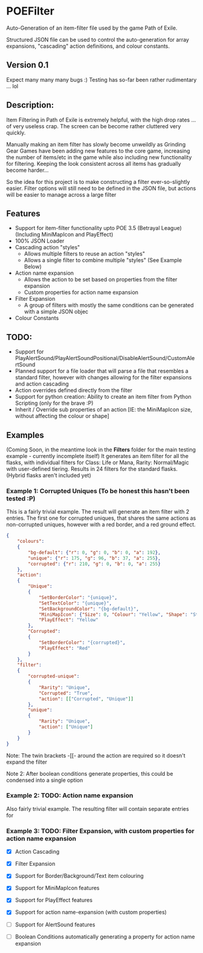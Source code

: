 # POEFilter
Auto-Generation of an item-filter file used by the game Path of Exile.

Structured JSON file can be used to control the auto-generation for array expansions,
"cascading" action definitions, and colour constants.

## Version 0.1
Expect many many many bugs :)
Testing has so-far been rather rudimentary ... lol

## Description:
Item Filtering in Path of Exile is extremely helpful, with the high drop rates ... of very useless crap. The 
screen can be become rather cluttered very quickly.

Manually making an item filter has slowly become unweildly as Grinding Gear Games have been adding new features to the core game,
increasing the number of items/etc in the game while also including new functionality for filtering.
Keeping the look consistent across all items has gradually become harder...

So the idea for this project is to make constructing a filter ever-so-slightly easier.
Filter options will still need to be defined in the JSON file, but actions will be easier to manage across a large filter

## Features
* Support for item-filter functionality upto POE 3.5 (Betrayal League)
	(Including MiniMapIcon and PlayEffect)
* 100% JSON Loader
* Cascading action "styles"
	* Allows multiple filters to reuse an action "styles"
	* Allows a single filter to combine multiple "styles" (See Example Below)
* Action name expansion
	* Allows the action to be set based on properties from the filter expansion
	* Custom properties for action name expansion
* Filter Expansion
	* A group of filters with mostly the same conditions can be generated with a simple JSON objec
* Colour Constants


## TODO:
* Support for PlayAlertSound/PlayAlertSoundPositional/DisableAlertSound/CustomAlertSound
* Planned support for a file loader that will parse a file that resembles a standard filter, however
with changes allowing for the filter expansions and action cascading
* Action overrides defined directly from the filter
* Support for python creation: Ability to create an item filter from Python Scripting (only for the brave :P)
* Inherit / Override sub properties of an action [IE: the MiniMapIcon size, without affecting the colour or shape]




## Examples 
(Coming Soon, in the meantime look in the **Filters** folder for the main testing example - currently incomplete itself)
It generates an item filter for all the flasks, with individual filters for Class: Life or Mana, Rarity: Normal/Magic with user-defined tiering.
Results in 24 filters for the standard flasks. (Hybrid flasks aren't included yet)

### Example 1: Corrupted Uniques (To be honest this hasn't been tested :P)
This is a fairly trivial example.
The result will generate an item filter with 2 entries.
The first one for corrupted uniques, that shares the same actions as non-corrupted uniques, however with a red border, and a red ground effect.
```json
{
	"colours":
	{
		"bg-default": {"r": 0, "g": 0, "b": 0, "a": 192},
		"unique": {"r": 175, "g": 96, "b": 37, "a": 255},
		"corrupted": {"r": 210, "g": 0, "b": 0, "a": 255}
	},
	"action":
	{
		"Unique":
		{
			"SetBorderColor": "{unique}",
			"SetTextColor": "{unique}",
			"SetBackgroundColor": "{bg-default}",
			"MiniMapIcon": {"Size": 0, "Colour": "Yellow", "Shape": "Star"},
			"PlayEffect": "Yellow"
		},
		"Corrupted":
		{
			"SetBorderColor": "{corrupted}",
			"PlayEffect": "Red"
		}
	},
	"filter":
	{
		"corrupted-unique":
		{
			"Rarity": "Unique",
			"Corrupted": "True",
			"action": [["Corrupted", "Unique"]]
		},
		"unique":
		{
			"Rarity": "Unique",
			"action": ["Unique"] 
		}
	}
}
```
Note: The twin brackets -[[- around the action are required so it doesn't expand the filter

Note 2: After boolean conditions generate properties, this could be condensed into a single option

### Example 2: TODO: Action name expansion
Also fairly trivial example.
The resulting filter will contain separate entries for 


### Example 3: TODO: Filter Expansion, with custom properties for action name expansion


- [x] Action Cascading
- [x] Filter Expansion
- [x] Support for Border/Background/Text item colouring
- [x] Support for MiniMapIcon features
- [x] Support for PlayEffect features
- [x] Support for action name-expansion (with custom properties)
- [ ] Support for AlertSound features
- [ ] Boolean Conditions automatically generating a property for action name expansion 




